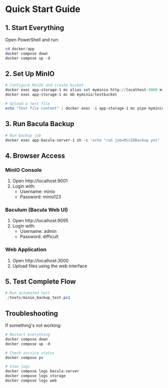 # Quick Start Guide

## 1. Start Everything
Open PowerShell and run:
```powershell
cd docker/app
docker compose down
docker compose up -d
```

## 2. Set Up MinIO
```powershell
# Configure MinIO and create bucket
docker exec app-storage-1 mc alias set myminio http://localhost:9000 minio minio123
docker exec app-storage-1 mc mb myminio/testbucket

# Upload a test file
echo "Test file content" | docker exec -i app-storage-1 mc pipe myminio/testbucket/test.txt
```

## 3. Run Bacula Backup
```powershell
# Run backup job
docker exec app-bacula-server-1 sh -c 'echo "run job=MinIOBackup yes" | bconsole'
```

## 4. Browser Access

### MinIO Console
1. Open http://localhost:9001
2. Login with:
   - Username: minio
   - Password: minio123

### Baculum (Bacula Web UI)
1. Open http://localhost:9095
2. Login with:
   - Username: admin
   - Password: difficult

### Web Application
1. Open http://localhost:3000
2. Upload files using the web interface

## 5. Test Complete Flow
```powershell
# Run automated test
./tests/minio_backup_test.ps1
```

## Troubleshooting
If something's not working:
```powershell
# Restart everything
docker compose down
docker compose up -d

# Check service status
docker compose ps

# View logs
docker compose logs bacula-server
docker compose logs storage
docker compose logs web
```

